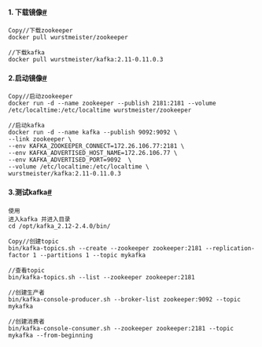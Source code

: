 

#### 1. 下载镜像[#](https://www.cnblogs.com/hunternet/p/11017000.html#1674054270)

```
Copy//下载zookeeper
docker pull wurstmeister/zookeeper

//下载kafka
docker pull wurstmeister/kafka:2.11-0.11.0.3
```

#### 2.启动镜像[#](https://www.cnblogs.com/hunternet/p/11017000.html#1135586060)

```
Copy//启动zookeeper
docker run -d --name zookeeper --publish 2181:2181 --volume /etc/localtime:/etc/localtime wurstmeister/zookeeper

//启动kafka
docker run -d --name kafka --publish 9092:9092 \
--link zookeeper \
--env KAFKA_ZOOKEEPER_CONNECT=172.26.106.77:2181 \
--env KAFKA_ADVERTISED_HOST_NAME=172.26.106.77 \
--env KAFKA_ADVERTISED_PORT=9092  \
--volume /etc/localtime:/etc/localtime \
wurstmeister/kafka:2.11-0.11.0.3
```

#### 3.测试kafka[#](https://www.cnblogs.com/hunternet/p/11017000.html#2214602205)

```
使用
进入kafka 并进入目录
cd /opt/kafka_2.12-2.4.0/bin/

Copy//创建topic
bin/kafka-topics.sh --create --zookeeper zookeeper:2181 --replication-factor 1 --partitions 1 --topic mykafka

//查看topic
bin/kafka-topics.sh --list --zookeeper zookeeper:2181

//创建生产者
bin/kafka-console-producer.sh --broker-list zookeeper:9092 --topic mykafka 

//创建消费者
bin/kafka-console-consumer.sh --zookeeper zookeeper:2181 --topic mykafka --from-beginning
```